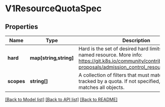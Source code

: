 # V1ResourceQuotaSpec

## Properties
Name | Type | Description | Notes
------------ | ------------- | ------------- | -------------
**hard** | **map[string,string]** | Hard is the set of desired hard limits for each named resource. More info: https://git.k8s.io/community/contributors/design-proposals/admission_control_resource_quota.md | [optional] 
**scopes** | **string[]** | A collection of filters that must match each object tracked by a quota. If not specified, the quota matches all objects. | [optional] 

[[Back to Model list]](../README.md#documentation-for-models) [[Back to API list]](../README.md#documentation-for-api-endpoints) [[Back to README]](../README.md)


